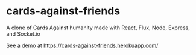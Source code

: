 # cards-against-friends

A clone of Cards Against humanity made with React, Flux, Node, Express, and Socket.io

See a demo at https://cards-against-friends.herokuapp.com/
